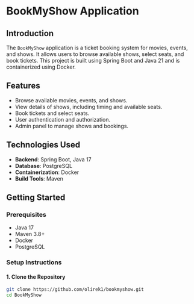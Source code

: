 # BookMyShow Application

## Introduction

The `BookMyShow` application is a ticket booking system for movies, events, and shows. It allows users to browse available shows, select seats, and book tickets. This project is built using Spring Boot and Java 21 and is containerized using Docker.

## Features

- Browse available movies, events, and shows.
- View details of shows, including timing and available seats.
- Book tickets and select seats.
- User authentication and authorization.
- Admin panel to manage shows and bookings.

## Technologies Used

- **Backend**: Spring Boot, Java 17
- **Database**: PostgreSQL
- **Containerization**: Docker
- **Build Tools**: Maven

## Getting Started

### Prerequisites

- Java 17
- Maven 3.8+
- Docker
- PostgreSQL

### Setup Instructions

#### 1. Clone the Repository

```bash
git clone https://github.com/olirek1/bookmyshow.git
cd BookMyShow
